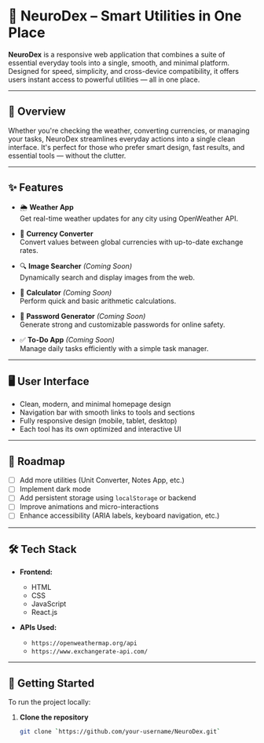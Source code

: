 # 🧠 NeuroDex – Smart Utilities in One Place

**NeuroDex** is a responsive web application that combines a suite of essential everyday tools into a single, smooth, and minimal platform. Designed for speed, simplicity, and cross-device compatibility, it offers users instant access to powerful utilities — all in one place.

---

## 📌 Overview

Whether you're checking the weather, converting currencies, or managing your tasks, NeuroDex streamlines everyday actions into a single clean interface. It's perfect for those who prefer smart design, fast results, and essential tools — without the clutter.

---

## ✨ Features

- 🌦 **Weather App**   
  Get real-time weather updates for any city using OpenWeather API.

- 💱 **Currency Converter**   
  Convert values between global currencies with up-to-date exchange rates.

- 🔍 **Image Searcher** *(Coming Soon)*   
  Dynamically search and display images from the web.

- 🧮 **Calculator** *(Coming Soon)*   
  Perform quick and basic arithmetic calculations.

- 🔐 **Password Generator** *(Coming Soon)*   
  Generate strong and customizable passwords for online safety.

- ✅ **To-Do App** *(Coming Soon)*   
  Manage daily tasks efficiently with a simple task manager.

---

## 🖥️ User Interface

- Clean, modern, and minimal homepage design   
- Navigation bar with smooth links to tools and sections   
- Fully responsive design (mobile, tablet, desktop)   
- Each tool has its own optimized and interactive UI

---

## 🚧 Roadmap

- [ ] Add more utilities (Unit Converter, Notes App, etc.)   
- [ ] Implement dark mode   
- [ ] Add persistent storage using `localStorage` or backend   
- [ ] Improve animations and micro-interactions   
- [ ] Enhance accessibility (ARIA labels, keyboard navigation, etc.)

---

## 🛠️ Tech Stack

- **Frontend:**   
  - HTML   
  - CSS   
  - JavaScript   
  - React.js

- **APIs Used:**   
  - `https://openweathermap.org/api`    
  - `https://www.exchangerate-api.com/`

---

## 🚀 Getting Started

To run the project locally:

1. **Clone the repository**
   ```bash
   git clone `https://github.com/your-username/NeuroDex.git`
   ```